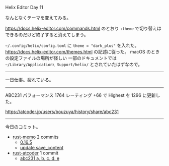 Helix Editor Day 11

なんとなくテーマを変えてみる。

<https://docs.helix-editor.com/commands.html> のとおり `:theme` で切り替えはできるのだけど終了すると消えてしまう。

`~/.config/helix/config.toml` に `theme = "dark_plus"` を入れた。 <https://docs.helix-editor.com/themes.html> の記述に従った。 macOS のときの設定ファイルの場所が怪しい 一部のドキュメントでは `~/Library/Application\ Support/helix/` とされていたはずなので。

---

一日仕事。疲れている。

---

ABC231 パフォーマンス 1764 レーティング +66 で Highest を 1296 に更新した。

<https://atcoder.jp/users/bouzuya/history/share/abc231>

---

今日のコミット。

- [rust-memo](https://github.com/bouzuya/rust-memo) 2 commits
  - [0.16.5](https://github.com/bouzuya/rust-memo/commit/9f812f43fff6eff3f5f50d5221018f78f02b389f)
  - [update save_content](https://github.com/bouzuya/rust-memo/commit/54f16b049d59ac86b9c0b8e671163439ee8c2a3f)
- [rust-atcoder](https://github.com/bouzuya/rust-atcoder) 1 commit
  - [abc231 a, b, c, d, e](https://github.com/bouzuya/rust-atcoder/commit/69a7e7d06f9249b76c76a9640ea8ef0934e7bb0a)
